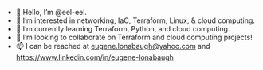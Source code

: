 - 👋 Hello, I’m @eel-eel.
- 👀 I’m interested in networking, IaC, Terraform, Linux, & cloud computing.
- 🌱 I’m currently learning Terraform, Python, and cloud computing. 
- 💞️ I’m looking to collaborate on Terraform and cloud computing projects!
- 📫 I can be reached at eugene.lonabaugh@yahoo.com and https://www.linkedin.com/in/eugene-lonabaugh

<!---
eel-eel/eel-eel is a ✨ special ✨ repository because its `README.md` (this file) appears on your GitHub profile.
You can click the Preview link to take a look at your changes.
--->
